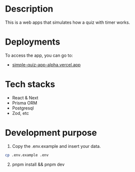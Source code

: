 # Description

This is a web apps that simulates how a quiz with timer works.

# Deployments

To access the app, you can go to:

- [simple-quiz-app-alpha.vercel.app](https://simple-quiz-app-alpha.vercel.app/)

# Tech stacks

- React & Next
- Prisma ORM
- Postgresql
- Zod, etc

# Development purpose

1. Copy the .env.example and insert your data.

```bash
cp .env.example .env
```

2. pnpm install && pnpm dev
